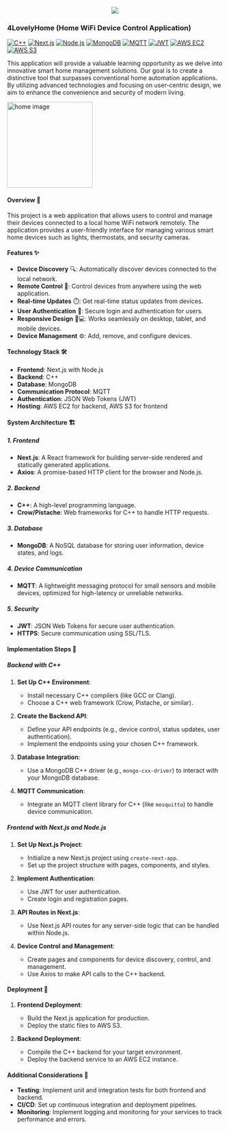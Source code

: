 <p align="center">
  <img src="https://img.shields.io/badge/👥 Looking for Collaborators-2F2F2F?&style=for-the-badge">
</p>

### 4LovelyHome (Home WiFi Device Control Application)

[![C++](https://img.shields.io/badge/C++-17-blue?style=flat&logo=c%2B%2B)](https://isocpp.org/)
[![Next.js](https://img.shields.io/badge/Next.js-10.0%2B-black?style=flat&logo=next.js)](https://nextjs.org/)
[![Node.js](https://img.shields.io/badge/Node.js-14.0%2B-green?style=flat&logo=node.js)](https://nodejs.org/)
[![MongoDB](https://img.shields.io/badge/MongoDB-4.4%2B-47A248?style=flat&logo=mongodb)](https://www.mongodb.com/)
[![MQTT](https://img.shields.io/badge/MQTT-3.1.1%2B-orange?style=flat&logo=mqtt)](https://mqtt.org/)
[![JWT](https://img.shields.io/badge/JWT-0.2.0%2B-000000?style=flat&logo=json-web-tokens)](https://jwt.io/)
[![AWS EC2](https://img.shields.io/badge/AWS%20EC2-2.0%2B-FF9900?style=flat&logo=amazon-ec2)](https://aws.amazon.com/ec2/)
[![AWS S3](https://img.shields.io/badge/AWS%20S3-2.0%2B-569A31?style=flat&logo=amazon-s3)](https://aws.amazon.com/s3/)

This application will provide a valuable learning opportunity as we delve into innovative smart home management solutions. Our goal is to create a distinctive tool that surpasses conventional home automation applications. By utilizing advanced technologies and focusing on user-centric design, we aim to enhance the convenience and security of modern living.

<img src="https://github.com/user-attachments/assets/bfac926d-c369-4814-b769-95cd12ccdfa1" alt="home image" height="200">

#### Overview 🌟

This project is a web application that allows users to control and manage their devices connected to a local home WiFi network remotely. The application provides a user-friendly interface for managing various smart home devices such as lights, thermostats, and security cameras.

#### Features ✨

- **Device Discovery** 🔍: Automatically discover devices connected to the local network.
- **Remote Control** 📡: Control devices from anywhere using the web application.
- **Real-time Updates** ⏱️: Get real-time status updates from devices.
- **User Authentication** 🔐: Secure login and authentication for users.
- **Responsive Design** 📱💻: Works seamlessly on desktop, tablet, and mobile devices.
- **Device Management** ⚙️: Add, remove, and configure devices.

#### Technology Stack 🛠️

- **Frontend**: Next.js with Node.js
- **Backend**: C++
- **Database**: MongoDB
- **Communication Protocol**: MQTT
- **Authentication**: JSON Web Tokens (JWT)
- **Hosting**: AWS EC2 for backend, AWS S3 for frontend

#### System Architecture 🏗️

##### 1. Frontend
- **Next.js**: A React framework for building server-side rendered and statically generated applications.
- **Axios**: A promise-based HTTP client for the browser and Node.js.

##### 2. Backend
- **C++**: A high-level programming language.
- **Crow/Pistache**: Web frameworks for C++ to handle HTTP requests.

##### 3. Database
- **MongoDB**: A NoSQL database for storing user information, device states, and logs.

##### 4. Device Communication
- **MQTT**: A lightweight messaging protocol for small sensors and mobile devices, optimized for high-latency or unreliable networks.

##### 5. Security
- **JWT**: JSON Web Tokens for secure user authentication.
- **HTTPS**: Secure communication using SSL/TLS.

#### Implementation Steps 📝

##### Backend with C++

1. **Set Up C++ Environment**:
   - Install necessary C++ compilers (like GCC or Clang).
   - Choose a C++ web framework (Crow, Pistache, or similar).

2. **Create the Backend API**:
   - Define your API endpoints (e.g., device control, status updates, user authentication).
   - Implement the endpoints using your chosen C++ framework.

3. **Database Integration**:
   - Use a MongoDB C++ driver (e.g., `mongo-cxx-driver`) to interact with your MongoDB database.

4. **MQTT Communication**:
   - Integrate an MQTT client library for C++ (like `mosquitto`) to handle device communication.

##### Frontend with Next.js and Node.js

1. **Set Up Next.js Project**:
   - Initialize a new Next.js project using `create-next-app`.
   - Set up the project structure with pages, components, and styles.

2. **Implement Authentication**:
   - Use JWT for user authentication.
   - Create login and registration pages.

3. **API Routes in Next.js**:
   - Use Next.js API routes for any server-side logic that can be handled within Node.js.

4. **Device Control and Management**:
   - Create pages and components for device discovery, control, and management.
   - Use Axios to make API calls to the C++ backend.

#### Deployment 🚀

1. **Frontend Deployment**:
   - Build the Next.js application for production.
   - Deploy the static files to AWS S3.

2. **Backend Deployment**:
   - Compile the C++ backend for your target environment.
   - Deploy the backend service to an AWS EC2 instance.

#### Additional Considerations 📌

- **Testing**: Implement unit and integration tests for both frontend and backend.
- **CI/CD**: Set up continuous integration and deployment pipelines.
- **Monitoring**: Implement logging and monitoring for your services to track performance and errors.
